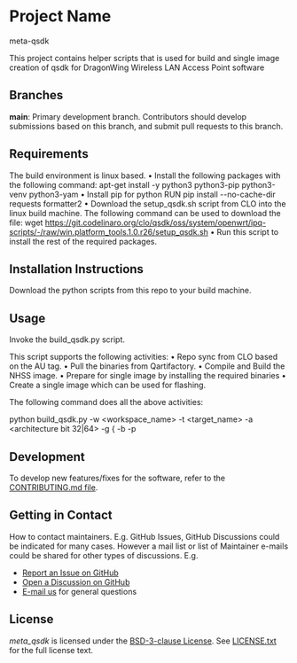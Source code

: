 # Project Name

meta-qsdk

This project contains helper scripts that is used for build and single image creation of qsdk for DragonWing Wireless LAN Access Point software 

## Branches

**main**: Primary development branch. Contributors should develop submissions based on this branch, and submit pull requests to this branch.

## Requirements

The build environment is linux based.
•	Install the following packages with the following command:
    	apt-get install -y python3 python3-pip python3-venv python3-yam
•	Install pip for python
	    RUN pip install --no-cache-dir requests formatter2
•	Download the setup_qsdk.sh script from CLO into the linux build machine. The following command can be used to download the file:
        wget https://git.codelinaro.org/clo/qsdk/oss/system/openwrt/ipq-scripts/-/raw/win.platform_tools.1.0.r26/setup_qsdk.sh
•	Run this script to install the rest of the required packages.


## Installation Instructions

Download the python scripts from this repo to your build machine.

## Usage

Invoke the build_qsdk.py script.

This script supports the following activities:
•	Repo sync from CLO based on the AU tag. 
•	Pull the binaries from Qartifactory.
•	Compile and Build the NHSS image.
•	Prepare for single image by installing the required binaries 
•	Create a single image which can be used for flashing. 

The following command does all the above activities:

python build_qsdk.py -w <workspace_name> -t <target_name> -a <architecture bit 32|64> -g {<AU tag> <Qartificatory version> -b -p


## Development

To develop new features/fixes for the software, refer to the [CONTRIBUTING.md file](CONTRIBUTING.md).

## Getting in Contact

How to contact maintainers. E.g. GitHub Issues, GitHub Discussions could be indicated for many cases. However a mail list or list of Maintainer e-mails could be shared for other types of discussions. E.g.

* [Report an Issue on GitHub](../../issues)
* [Open a Discussion on GitHub](../../discussions)
* [E-mail us](mailto:shivapri@qti.qualcomm.com) for general questions

## License

*meta_qsdk* is licensed under the [BSD-3-clause License](https://spdx.org/licenses/BSD-3-Clause.html). See [LICENSE.txt](LICENSE.txt) for the full license text.
